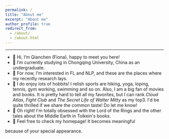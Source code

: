 ```yaml
---
permalink: /
title: "About me"
excerpt: "About me"
author_profile: true
redirect_from: 
  - /about/
  - /about.html
---
```


-----

- 👋 Hi, I’m Qianchen (Fiona), happy to meet you here!
- 🏫 I’m currently studying in Chongqing University, China as an undergraduate.
- 👀 For now, I’m interested in FL and NLP, and these are the places where my recently research lays.
- 🤗 I do enjoy lots of hobbits! I relish sports are hiking, yoga, loping, tennis, gym working, swimming and so on. Also, I am a big fan of movies and books. It is pretty hard to tell all my favorites, but I can rank _Cloud Atlas_, _Fight Club_ and _The Secret Life of Walter Mitty_ as my top3. I'd be quite thrilled if we share the common taste! Do let me know!
- 📣 Oh right! I'm totally obsessed with the Lord of the Rings and the other tales about the Middle Earth in Tolkein's books.
- 🥰 Feel free to check my homepage! It becomes meaningful

because of your special appearance.
